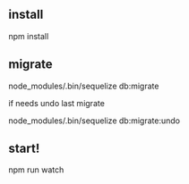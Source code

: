 ## install

npm install

## migrate

node_modules/.bin/sequelize db:migrate

if needs undo last migrate

node_modules/.bin/sequelize db:migrate:undo

## start!

npm run watch